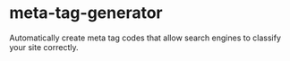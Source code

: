 # meta-tag-generator
Automatically create meta tag codes that allow search engines to classify your site correctly.
